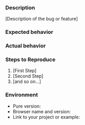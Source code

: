 ### Description

[Description of the bug or feature]

### Expected behavior
<!--- If you're describing a bug, tell us what should happen -->
<!--- If you're suggesting a change/improvement, tell us how it should work -->

### Actual behavior
<!--- If describing a bug, tell us what happens instead of the expected behavior -->
<!--- If suggesting a change/improvement, explain the difference from current behavior -->

### Steps to Reproduce

1. [First Step]
2. [Second Step]
3. [and so on...]

### Environment
<!--- Include as many relevant details about the environment you experienced the bug in -->
* Pure version:
* Browser name and version:
* Link to your project or example:

